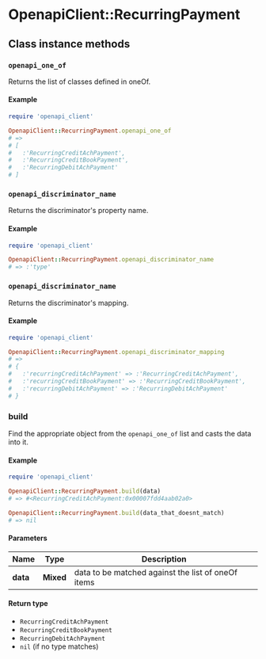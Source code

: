 # OpenapiClient::RecurringPayment

## Class instance methods

### `openapi_one_of`

Returns the list of classes defined in oneOf.

#### Example

```ruby
require 'openapi_client'

OpenapiClient::RecurringPayment.openapi_one_of
# =>
# [
#   :'RecurringCreditAchPayment',
#   :'RecurringCreditBookPayment',
#   :'RecurringDebitAchPayment'
# ]
```

### `openapi_discriminator_name`

Returns the discriminator's property name.

#### Example

```ruby
require 'openapi_client'

OpenapiClient::RecurringPayment.openapi_discriminator_name
# => :'type'
```

### `openapi_discriminator_name`

Returns the discriminator's mapping.

#### Example

```ruby
require 'openapi_client'

OpenapiClient::RecurringPayment.openapi_discriminator_mapping
# =>
# {
#   :'recurringCreditAchPayment' => :'RecurringCreditAchPayment',
#   :'recurringCreditBookPayment' => :'RecurringCreditBookPayment',
#   :'recurringDebitAchPayment' => :'RecurringDebitAchPayment'
# }
```

### build

Find the appropriate object from the `openapi_one_of` list and casts the data into it.

#### Example

```ruby
require 'openapi_client'

OpenapiClient::RecurringPayment.build(data)
# => #<RecurringCreditAchPayment:0x00007fdd4aab02a0>

OpenapiClient::RecurringPayment.build(data_that_doesnt_match)
# => nil
```

#### Parameters

| Name | Type | Description |
| ---- | ---- | ----------- |
| **data** | **Mixed** | data to be matched against the list of oneOf items |

#### Return type

- `RecurringCreditAchPayment`
- `RecurringCreditBookPayment`
- `RecurringDebitAchPayment`
- `nil` (if no type matches)

